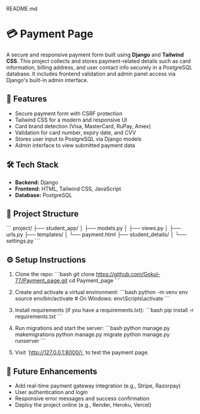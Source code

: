   README.md
# 💳 Payment Page

A secure and responsive payment form built using **Django** and **Tailwind CSS**. This project collects and stores payment-related details such as card information, billing address, and user contact info securely in a PostgreSQL database. It includes frontend validation and admin panel access via Django's built-in admin interface.

## 🚀 Features

- Secure payment form with CSRF protection  
- Tailwind CSS for a modern and responsive UI  
- Card brand detection (Visa, MasterCard, RuPay, Amex)  
- Validation for card number, expiry date, and CVV  
- Stores user input to PostgreSQL via Django models  
- Admin interface to view submitted payment data  

## 🛠️ Tech Stack

- **Backend:** Django  
- **Frontend:** HTML, Tailwind CSS, JavaScript  
- **Database:** PostgreSQL  

## 📁 Project Structure

\`\`\`
project/
├── student_app/
│   ├── models.py
│   ├── views.py
│   ├── urls.py
├── templates/
│   └── payment.html
├── student_details/
│   └── settings.py
\`\`\`

## ⚙️ Setup Instructions

1. Clone the repo:
\`\`\`bash
git clone https://github.com/Gokul-77/Payment_page.git
cd Payment_page
\`\`\`

2. Create and activate a virtual environment:
\`\`\`bash
python -m venv env
source env/bin/activate  # On Windows: env\\Scripts\\activate
\`\`\`

3. Install requirements (if you have a requirements.txt):
\`\`\`bash
pip install -r requirements.txt
\`\`\`

4. Run migrations and start the server:
\`\`\`bash
python manage.py makemigrations
python manage.py migrate
python manage.py runserver
\`\`\`

5. Visit \`http://127.0.0.1:8000/\` to test the payment page.

## 📌 Future Enhancements

- Add real-time payment gateway integration (e.g., Stripe, Razorpay)  
- User authentication and login  
- Responsive error messages and success confirmation  
- Deploy the project online (e.g., Render, Heroku, Vercel)  

